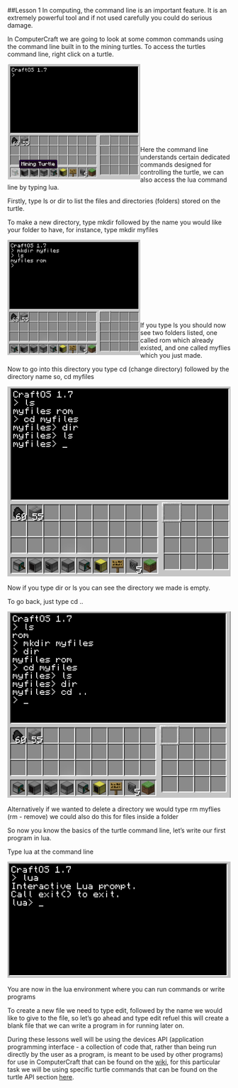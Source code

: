 ##Lesson 1
In computing, the command line is an important feature. It is an extremely powerful tool and if not used carefully you could do serious damage.

In ComputerCraft we are going to look at some common commands using the command line built in to the mining turtles.
To access the turtles command line, right click on a turtle.

<a href="Intro"><img src="https://github.com/AllenHeard/ComputerCraft/blob/master/Screenshots/Lesson%201%20Images/Intro.png" align="left" height="260" width="300" ></a>
<br><br><br><br><br><br><br><br><br><br>

Here the command line understands certain dedicated commands designed for controlling the turtle, we can also access the lua command line by typing lua.

Firstly, type ls or dir to list the files and directories (folders) stored on the turtle.

To make a new directory, type mkdir followed by the name you would like your folder to have, for instance, type mkdir myfiles

<a href="cd"><img src="https://github.com/AllenHeard/ComputerCraft/blob/master/Screenshots/Lesson%201%20Images/cd.png" align="left" height="260" width="300" ></a>
<br><br><br><br><br><br><br><br><br><br>

If you type ls you should now see two folders listed, one called rom which already existed, and one called myflies which you just made.

Now to go into this directory you type cd (change directory) followed by the directory name so, cd myfiles

![myfiles](https://github.com/AllenHeard/ComputerCraft/blob/master/Screenshots/Lesson%201%20Images/dir.png?)

Now if you type dir or ls you can see the directory we made is empty.

To go back, just type cd ..

![cd..](https://github.com/AllenHeard/ComputerCraft/blob/master/Screenshots/Lesson%201%20Images/cd...png?)

Alternatively if we wanted to delete a directory we would type rm myflies (rm - remove) we could also do this for files inside a folder

So now you know the basics of the turtle command line, let’s write our first program in lua.

Type lua at the command line

![lua](https://github.com/AllenHeard/ComputerCraft/blob/master/Screenshots/Lesson%201%20Images/lua.png?)

You are now in the lua environment where you can run commands or write programs

To create a new file we need to type edit, followed by the name we would like to give to the file, so let’s go ahead and type edit refuel this will create a blank file that we can write a program in for running later on.

During these lessons well will be using the devices API (application programming interface - a collection of code that, rather than being run directly by the user as a program, is meant to be used by other programs) for use in ComputerCraft that can be found on the [wiki](http://www.computercraft.info/wiki/Main_Page), for this particular task we will be using specific turtle commands that can be found on the turtle API section [here](http://www.computercraft.info/wiki/Turtle_(API)).


